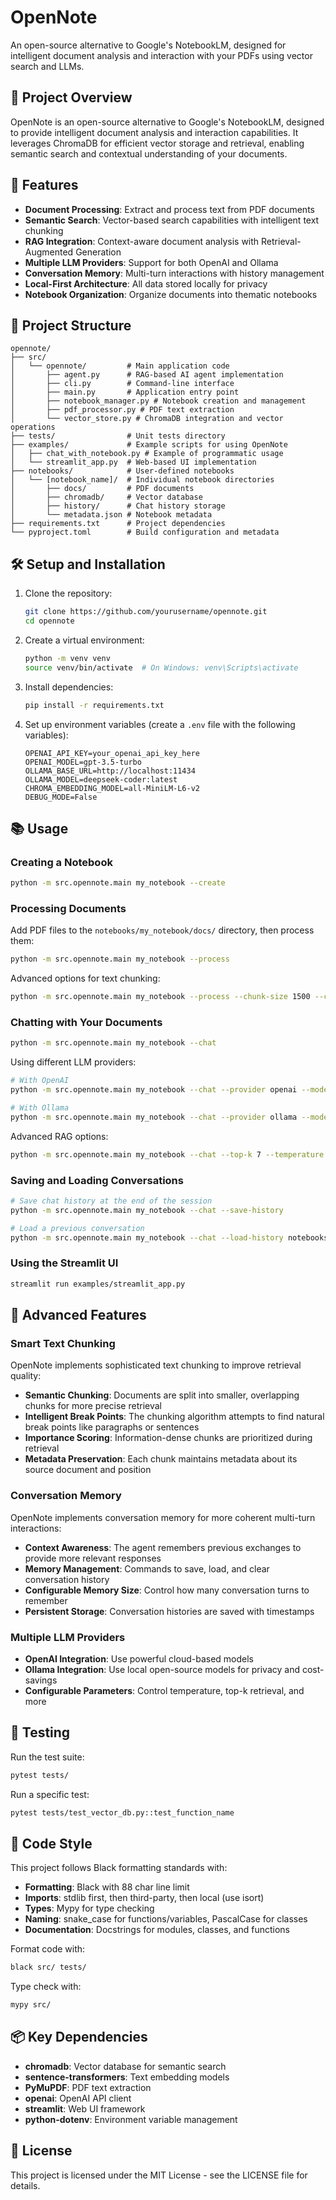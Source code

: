 # OpenNote

An open-source alternative to Google's NotebookLM, designed for intelligent document analysis and interaction with your PDFs using vector search and LLMs.

## 🎯 Project Overview

OpenNote is an open-source alternative to Google's NotebookLM, designed to provide intelligent document analysis and interaction capabilities. It leverages ChromaDB for efficient vector storage and retrieval, enabling semantic search and contextual understanding of your documents.

## 🚀 Features

- **Document Processing**: Extract and process text from PDF documents
- **Semantic Search**: Vector-based search capabilities with intelligent text chunking
- **RAG Integration**: Context-aware document analysis with Retrieval-Augmented Generation
- **Multiple LLM Providers**: Support for both OpenAI and Ollama
- **Conversation Memory**: Multi-turn interactions with history management
- **Local-First Architecture**: All data stored locally for privacy
- **Notebook Organization**: Organize documents into thematic notebooks

## 📁 Project Structure

```plaintext
opennote/
├── src/
│   └── opennote/         # Main application code
│       ├── agent.py      # RAG-based AI agent implementation
│       ├── cli.py        # Command-line interface
│       ├── main.py       # Application entry point
│       ├── notebook_manager.py # Notebook creation and management
│       ├── pdf_processor.py # PDF text extraction
│       └── vector_store.py # ChromaDB integration and vector operations
├── tests/                # Unit tests directory
├── examples/             # Example scripts for using OpenNote
│   ├── chat_with_notebook.py # Example of programmatic usage
│   └── streamlit_app.py  # Web-based UI implementation
├── notebooks/            # User-defined notebooks
│   └── [notebook_name]/  # Individual notebook directories
│       ├── docs/         # PDF documents
│       ├── chromadb/     # Vector database
│       ├── history/      # Chat history storage
│       └── metadata.json # Notebook metadata
├── requirements.txt      # Project dependencies
└── pyproject.toml        # Build configuration and metadata
```

## 🛠️ Setup and Installation

1. Clone the repository:

   ```bash
   git clone https://github.com/yourusername/opennote.git
   cd opennote
   ```

2. Create a virtual environment:

   ```bash
   python -m venv venv
   source venv/bin/activate  # On Windows: venv\Scripts\activate
   ```

3. Install dependencies:

   ```bash
   pip install -r requirements.txt
   ```

4. Set up environment variables (create a `.env` file with the following variables):

   ```
   OPENAI_API_KEY=your_openai_api_key_here
   OPENAI_MODEL=gpt-3.5-turbo
   OLLAMA_BASE_URL=http://localhost:11434
   OLLAMA_MODEL=deepseek-coder:latest
   CHROMA_EMBEDDING_MODEL=all-MiniLM-L6-v2
   DEBUG_MODE=False
   ```

## 📚 Usage

### Creating a Notebook

```bash
python -m src.opennote.main my_notebook --create
```

### Processing Documents

Add PDF files to the `notebooks/my_notebook/docs/` directory, then process them:

```bash
python -m src.opennote.main my_notebook --process
```

Advanced options for text chunking:

```bash
python -m src.opennote.main my_notebook --process --chunk-size 1500 --chunk-overlap 300
```

### Chatting with Your Documents

```bash
python -m src.opennote.main my_notebook --chat
```

Using different LLM providers:

```bash
# With OpenAI
python -m src.opennote.main my_notebook --chat --provider openai --model gpt-4

# With Ollama
python -m src.opennote.main my_notebook --chat --provider ollama --model llama2
```

Advanced RAG options:

```bash
python -m src.opennote.main my_notebook --chat --top-k 7 --temperature 0.5
```

### Saving and Loading Conversations

```bash
# Save chat history at the end of the session
python -m src.opennote.main my_notebook --chat --save-history

# Load a previous conversation
python -m src.opennote.main my_notebook --chat --load-history notebooks/my_notebook/history/chat_history_20240601_123456.json
```

### Using the Streamlit UI

```bash
streamlit run examples/streamlit_app.py
```

## 🧠 Advanced Features

### Smart Text Chunking

OpenNote implements sophisticated text chunking to improve retrieval quality:

- **Semantic Chunking**: Documents are split into smaller, overlapping chunks for more precise retrieval
- **Intelligent Break Points**: The chunking algorithm attempts to find natural break points like paragraphs or sentences
- **Importance Scoring**: Information-dense chunks are prioritized during retrieval
- **Metadata Preservation**: Each chunk maintains metadata about its source document and position

### Conversation Memory

OpenNote implements conversation memory for more coherent multi-turn interactions:

- **Context Awareness**: The agent remembers previous exchanges to provide more relevant responses
- **Memory Management**: Commands to save, load, and clear conversation history
- **Configurable Memory Size**: Control how many conversation turns to remember
- **Persistent Storage**: Conversation histories are saved with timestamps

### Multiple LLM Providers

- **OpenAI Integration**: Use powerful cloud-based models
- **Ollama Integration**: Use local open-source models for privacy and cost-savings
- **Configurable Parameters**: Control temperature, top-k retrieval, and more

## 🧪 Testing

Run the test suite:

```bash
pytest tests/
```

Run a specific test:

```bash
pytest tests/test_vector_db.py::test_function_name
```

## 📝 Code Style

This project follows Black formatting standards with:

- **Formatting**: Black with 88 char line limit
- **Imports**: stdlib first, then third-party, then local (use isort)
- **Types**: Mypy for type checking
- **Naming**: snake_case for functions/variables, PascalCase for classes
- **Documentation**: Docstrings for modules, classes, and functions

Format code with:

```bash
black src/ tests/
```

Type check with:

```bash
mypy src/
```

## 📦 Key Dependencies

- **chromadb**: Vector database for semantic search
- **sentence-transformers**: Text embedding models
- **PyMuPDF**: PDF text extraction
- **openai**: OpenAI API client
- **streamlit**: Web UI framework
- **python-dotenv**: Environment variable management

## 📜 License

This project is licensed under the MIT License - see the LICENSE file for details.